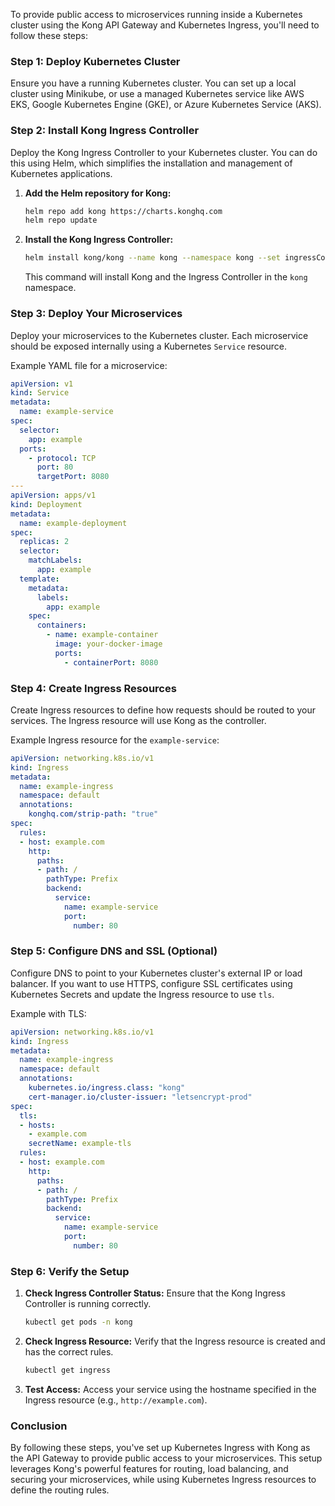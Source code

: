To provide public access to microservices running inside a Kubernetes cluster using the Kong API Gateway and Kubernetes Ingress, you'll need to follow these steps:

### Step 1: Deploy Kubernetes Cluster
Ensure you have a running Kubernetes cluster. You can set up a local cluster using Minikube, or use a managed Kubernetes service like AWS EKS, Google Kubernetes Engine (GKE), or Azure Kubernetes Service (AKS).

### Step 2: Install Kong Ingress Controller
Deploy the Kong Ingress Controller to your Kubernetes cluster. You can do this using Helm, which simplifies the installation and management of Kubernetes applications.

1. **Add the Helm repository for Kong:**

   ```sh
   helm repo add kong https://charts.konghq.com
   helm repo update
   ```

2. **Install the Kong Ingress Controller:**

   ```sh
   helm install kong/kong --name kong --namespace kong --set ingressController.installCRDs=false
   ```

   This command will install Kong and the Ingress Controller in the `kong` namespace.

### Step 3: Deploy Your Microservices
Deploy your microservices to the Kubernetes cluster. Each microservice should be exposed internally using a Kubernetes `Service` resource.

Example YAML file for a microservice:

```yaml
apiVersion: v1
kind: Service
metadata:
  name: example-service
spec:
  selector:
    app: example
  ports:
    - protocol: TCP
      port: 80
      targetPort: 8080
---
apiVersion: apps/v1
kind: Deployment
metadata:
  name: example-deployment
spec:
  replicas: 2
  selector:
    matchLabels:
      app: example
  template:
    metadata:
      labels:
        app: example
    spec:
      containers:
        - name: example-container
          image: your-docker-image
          ports:
            - containerPort: 8080
```

### Step 4: Create Ingress Resources
Create Ingress resources to define how requests should be routed to your services. The Ingress resource will use Kong as the controller.

Example Ingress resource for the `example-service`:

```yaml
apiVersion: networking.k8s.io/v1
kind: Ingress
metadata:
  name: example-ingress
  namespace: default
  annotations:
    konghq.com/strip-path: "true"
spec:
  rules:
  - host: example.com
    http:
      paths:
      - path: /
        pathType: Prefix
        backend:
          service:
            name: example-service
            port:
              number: 80
```

### Step 5: Configure DNS and SSL (Optional)
Configure DNS to point to your Kubernetes cluster's external IP or load balancer. If you want to use HTTPS, configure SSL certificates using Kubernetes Secrets and update the Ingress resource to use `tls`.

Example with TLS:

```yaml
apiVersion: networking.k8s.io/v1
kind: Ingress
metadata:
  name: example-ingress
  namespace: default
  annotations:
    kubernetes.io/ingress.class: "kong"
    cert-manager.io/cluster-issuer: "letsencrypt-prod"
spec:
  tls:
  - hosts:
    - example.com
    secretName: example-tls
  rules:
  - host: example.com
    http:
      paths:
      - path: /
        pathType: Prefix
        backend:
          service:
            name: example-service
            port:
              number: 80
```

### Step 6: Verify the Setup
1. **Check Ingress Controller Status:**
   Ensure that the Kong Ingress Controller is running correctly.

   ```sh
   kubectl get pods -n kong
   ```

2. **Check Ingress Resource:**
   Verify that the Ingress resource is created and has the correct rules.

   ```sh
   kubectl get ingress
   ```

3. **Test Access:**
   Access your service using the hostname specified in the Ingress resource (e.g., `http://example.com`).

### Conclusion
By following these steps, you've set up Kubernetes Ingress with Kong as the API Gateway to provide public access to your microservices. This setup leverages Kong's powerful features for routing, load balancing, and securing your microservices, while using Kubernetes Ingress resources to define the routing rules.